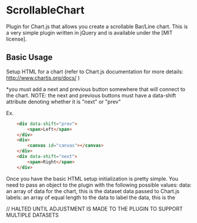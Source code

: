 # ScrollableChart
Plugin for Chart.js that allows you create a scrollable Bar/Line chart.
This is a very simple plugin written in jQuery and is available under the [MIT license].

## Basic Usage ##

Setup HTML for a chart (refer to Chart.js documentation for more details: http://www.chartjs.org/docs/ )

*you must add a next and previous button somewhere that will connect to the chart.
NOTE: the next and previous buttons must have a data-shift attribute denoting whether it is "next" or "prev"

Ex.
```html
	<div data-shift="prev">
		<span>Left</span>
	</div>
	<div>
		<canvas id="canvas"></canvas>
	</div>
	<div data-shift="next">
		<span>Right</span>
	</div>
```
Once you have the basic HTML setup initialization is pretty simple.
You need to pass an object to the plugin with the following possible values:
data: an array of data for the chart, this is the dataset data passed to Chart.js
labels: an array of equal length to the data to label the data, this is the 

// HALTED UNTIL ADJUSTMENT IS MADE TO THE PLUGIN TO SUPPORT MULTIPLE DATASETS
